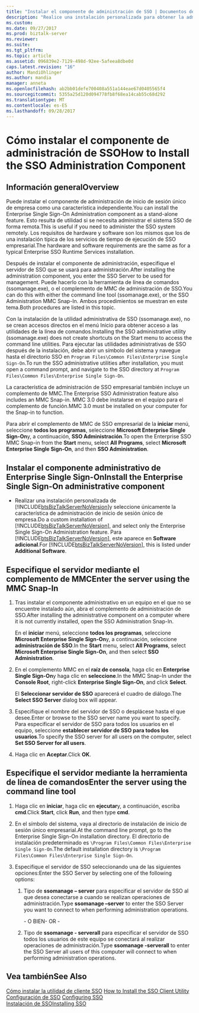 ```yaml
---
title: "Instalar el componente de administración de SSO | Documentos de Microsoft"
description: "Realice una instalación personalizada para obtener la administración de SSO y use ssomanage o administración de SSO para especificar el nombre del servidor de BizTalk Server"
ms.custom: 
ms.date: 09/27/2017
ms.prod: biztalk-server
ms.reviewer: 
ms.suite: 
ms.tgt_pltfrm: 
ms.topic: article
ms.assetid: 096839e2-7129-498d-92ee-5afeea8dbe0d
caps.latest.revision: "16"
author: MandiOhlinger
ms.author: mandia
manager: anneta
ms.openlocfilehash: ab2bb01defe700408a551a144eae67d0405565f4
ms.sourcegitcommit: 5355a25d120d094778fb8f68ea14cab55c68d292
ms.translationtype: MT
ms.contentlocale: es-ES
ms.lasthandoff: 09/28/2017
---
```

# <a name="how-to-install-the-sso-administration-component"></a><span data-ttu-id="43dc4-103">Cómo instalar el componente de administración de SSO</span><span class="sxs-lookup"><span data-stu-id="43dc4-103">How to Install the SSO Administration Component</span></span>

## <a name="overview"></a><span data-ttu-id="43dc4-104">Información general</span><span class="sxs-lookup"><span data-stu-id="43dc4-104">Overview</span></span>
<span data-ttu-id="43dc4-105">Puede instalar el componente de administración de inicio de sesión único de empresa como una característica independiente.</span><span class="sxs-lookup"><span data-stu-id="43dc4-105">You can install the Enterprise Single Sign-On Administration component as a stand-alone feature.</span></span> <span data-ttu-id="43dc4-106">Esto resulta de utilidad si se necesita administrar el sistema SSO de forma remota.</span><span class="sxs-lookup"><span data-stu-id="43dc4-106">This is useful if you need to administer the SSO system remotely.</span></span> <span data-ttu-id="43dc4-107">Los requisitos de hardware y software son los mismos que los de una instalación típica de los servicios de tiempo de ejecución de SSO empresarial.</span><span class="sxs-lookup"><span data-stu-id="43dc4-107">The hardware and software requirements are the same as for a typical Enterprise SSO Runtime Services installation.</span></span>  
  
 <span data-ttu-id="43dc4-108">Después de instalar el componente de administración, especifique el servidor de SSO que se usará para administración.</span><span class="sxs-lookup"><span data-stu-id="43dc4-108">After installing the administration component, you enter the SSO Server to be used for management.</span></span> <span data-ttu-id="43dc4-109">Puede hacerlo con la herramienta de línea de comandos (ssomanage.exe), o el complemento de MMC de administración de SSO.</span><span class="sxs-lookup"><span data-stu-id="43dc4-109">You can do this with either the command line tool (ssomanage.exe), or the SSO Administration MMC Snap-In.</span></span> <span data-ttu-id="43dc4-110">Ambos procedimientos se muestran en este tema.</span><span class="sxs-lookup"><span data-stu-id="43dc4-110">Both procedures are listed in this topic.</span></span>  
  
 <span data-ttu-id="43dc4-111">Con la instalación de la utilidad administrativa de SSO (ssomanage.exe), no se crean accesos directos en el menú Inicio para obtener acceso a las utilidades de la línea de comandos.</span><span class="sxs-lookup"><span data-stu-id="43dc4-111">Installing the SSO administrative utility (ssomanage.exe) does not create shortcuts on the Start menu to access the command line utilities.</span></span> <span data-ttu-id="43dc4-112">Para ejecutar las utilidades administrativas de SSO después de la instalación, debe abrir un símbolo del sistema y navegue hasta el directorio SSO en `Program Files\Common Files\Enterprise Single Sign-On`.</span><span class="sxs-lookup"><span data-stu-id="43dc4-112">To run the SSO administrative utilities after installation, you must open a command prompt, and navigate to the SSO directory at `Program Files\Common Files\Enterprise Single Sign-On`.</span></span>  
  
 <span data-ttu-id="43dc4-113">La característica de administración de SSO empresarial también incluye un complemento de MMC.</span><span class="sxs-lookup"><span data-stu-id="43dc4-113">The Enterprise SSO Administration feature also includes an MMC Snap-in.</span></span> <span data-ttu-id="43dc4-114">MMC 3.0 debe instalarse en el equipo para el complemento de función.</span><span class="sxs-lookup"><span data-stu-id="43dc4-114">MMC 3.0 must be installed on your computer for the Snap-in to function.</span></span>  
  
 <span data-ttu-id="43dc4-115">Para abrir el complemento de MMC de SSO empresarial de la **iniciar** menú, seleccione **todos los programas**, seleccione **Microsoft Enterprise Single Sign-On**y, a continuación, **SSO Administración**.</span><span class="sxs-lookup"><span data-stu-id="43dc4-115">To open the Enterprise SSO MMC Snap-in from the **Start** menu, select **All Programs**, select **Microsoft Enterprise Single Sign-On**, and then **SSO Administration**.</span></span>  
  
## <a name="install-the-enterprise-single-sign-on-administrative-component"></a><span data-ttu-id="43dc4-116">Instalar el componente administrativo de Enterprise Single Sign-On</span><span class="sxs-lookup"><span data-stu-id="43dc4-116">Install the Enterprise Single Sign-On administrative component</span></span>  
  
-   <span data-ttu-id="43dc4-117">Realizar una instalación personalizada de [!INCLUDE[btsBizTalkServerNoVersion](../includes/btsbiztalkservernoversion-md.md)]y seleccione únicamente la característica de administración de inicio de sesión único de empresa.</span><span class="sxs-lookup"><span data-stu-id="43dc4-117">Do a custom installation of [!INCLUDE[btsBizTalkServerNoVersion](../includes/btsbiztalkservernoversion-md.md)], and select only the Enterprise Single Sign-On Administration feature.</span></span> <span data-ttu-id="43dc4-118">Para [!INCLUDE[btsBizTalkServerNoVersion](../includes/btsbiztalkservernoversion-md.md)], este aparece en **Software adicional**.</span><span class="sxs-lookup"><span data-stu-id="43dc4-118">For [!INCLUDE[btsBizTalkServerNoVersion](../includes/btsbiztalkservernoversion-md.md)], this is listed under **Additional Software**.</span></span>  
  
## <a name="enter-the-server-using-the-mmc-snap-in"></a><span data-ttu-id="43dc4-119">Especifique el servidor mediante el complemento de MMC</span><span class="sxs-lookup"><span data-stu-id="43dc4-119">Enter the server using the MMC Snap-In</span></span>  
  
1.  <span data-ttu-id="43dc4-120">Tras instalar el componente administrativo en un equipo en el que no se encuentre instalado aún, abra el complemento de administración de SSO.</span><span class="sxs-lookup"><span data-stu-id="43dc4-120">After installing the administrative component on a computer where it is not currently installed, open the SSO Administration Snap-In.</span></span>  
  
     <span data-ttu-id="43dc4-121">En el **iniciar** menú, seleccione **todos los programas**, seleccione **Microsoft Enterprise Single Sign-On**y, a continuación, seleccione **administración de SSO**.</span><span class="sxs-lookup"><span data-stu-id="43dc4-121">In the **Start** menu, select **All Programs**, select **Microsoft Enterprise Single Sign-On**, and then select **SSO Administration**.</span></span>  
  
2.  <span data-ttu-id="43dc4-122">En el complemento MMC en el **raíz de consola**, haga clic en **Enterprise Single Sign-On**y haga clic en **seleccione**.</span><span class="sxs-lookup"><span data-stu-id="43dc4-122">In the MMC Snap-In under the **Console Root**, right-click **Enterprise Single Sign-On**, and click **Select**.</span></span>  
  
     <span data-ttu-id="43dc4-123">El **Seleccionar servidor de SSO** aparecerá el cuadro de diálogo.</span><span class="sxs-lookup"><span data-stu-id="43dc4-123">The **Select SSO Server** dialog box will appear.</span></span>  
  
3.  <span data-ttu-id="43dc4-124">Especifique el nombre del servidor de SSO o desplácese hasta el que desee.</span><span class="sxs-lookup"><span data-stu-id="43dc4-124">Enter or browse to the SSO server name you want to specify.</span></span> <span data-ttu-id="43dc4-125">Para especificar el servidor de SSO para todos los usuarios en el equipo, seleccione **establecer servidor de SSO para todos los usuarios**.</span><span class="sxs-lookup"><span data-stu-id="43dc4-125">To specify the SSO server for all users on the computer, select **Set SSO Server for all users**.</span></span>  
  
4.  <span data-ttu-id="43dc4-126">Haga clic en **Aceptar**.</span><span class="sxs-lookup"><span data-stu-id="43dc4-126">Click **OK**.</span></span>  
  
## <a name="enter-the-server-using-the-command-line-tool"></a><span data-ttu-id="43dc4-127">Especifique el servidor mediante la herramienta de línea de comandos</span><span class="sxs-lookup"><span data-stu-id="43dc4-127">Enter the server using the command line tool</span></span>  
  
1.  <span data-ttu-id="43dc4-128">Haga clic en **iniciar**, haga clic en **ejecutar**y, a continuación, escriba **cmd**.</span><span class="sxs-lookup"><span data-stu-id="43dc4-128">Click **Start**, click **Run**, and then type **cmd**.</span></span>  
  
2.  <span data-ttu-id="43dc4-129">En el símbolo del sistema, vaya al directorio de instalación de inicio de sesión único empresarial.</span><span class="sxs-lookup"><span data-stu-id="43dc4-129">At the command line prompt, go to the Enterprise Single Sign-On installation directory.</span></span> <span data-ttu-id="43dc4-130">El directorio de instalación predeterminado es `\Program Files\Common Files\Enterprise Single Sign-On`.</span><span class="sxs-lookup"><span data-stu-id="43dc4-130">The default installation directory is `\Program Files\Common Files\Enterprise Single Sign-On`.</span></span>  
  
3.  <span data-ttu-id="43dc4-131">Especifique el servidor de SSO seleccionando una de las siguientes opciones:</span><span class="sxs-lookup"><span data-stu-id="43dc4-131">Enter the SSO Server by selecting one of the following options:</span></span>  
  
    1.  <span data-ttu-id="43dc4-132">Tipo de **ssomanage – server** para especificar el servidor de SSO al que desea conectarse a cuando se realizan operaciones de administración.</span><span class="sxs-lookup"><span data-stu-id="43dc4-132">Type **ssomanage –server** to enter the SSO Server you want to connect to when performing administration operations.</span></span>  
  
         <span data-ttu-id="43dc4-133">\- O BIEN</span><span class="sxs-lookup"><span data-stu-id="43dc4-133">\- OR -</span></span>  
  
    2.  <span data-ttu-id="43dc4-134">Tipo de **ssomanage - serverall** para especificar el servidor de SSO todos los usuarios de este equipo se conectará al realizar operaciones de administración.</span><span class="sxs-lookup"><span data-stu-id="43dc4-134">Type **ssomanage -serverall** to enter the SSO Server all users of this computer will connect to when performing administration operations.</span></span>  
  
## <a name="see-also"></a><span data-ttu-id="43dc4-135">Vea también</span><span class="sxs-lookup"><span data-stu-id="43dc4-135">See Also</span></span>  
 <span data-ttu-id="43dc4-136">[Cómo instalar la utilidad de cliente SSO](../core/how-to-install-the-sso-client-utility.md) </span><span class="sxs-lookup"><span data-stu-id="43dc4-136">[How to Install the SSO Client Utility](../core/how-to-install-the-sso-client-utility.md) </span></span>  
 <span data-ttu-id="43dc4-137">[Configuración de SSO](../core/configuring-sso.md) </span><span class="sxs-lookup"><span data-stu-id="43dc4-137">[Configuring SSO](../core/configuring-sso.md) </span></span>  
 [<span data-ttu-id="43dc4-138">Instalación de SSO</span><span class="sxs-lookup"><span data-stu-id="43dc4-138">Installing SSO</span></span>](../core/installing-sso.md)
